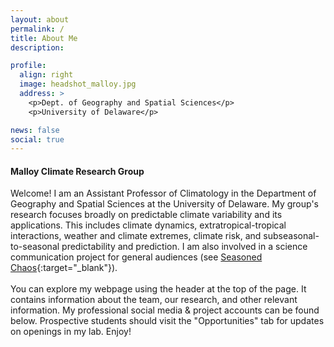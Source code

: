 ```yaml
---
layout: about
permalink: /
title: About Me
description: 

profile:
  align: right
  image: headshot_malloy.jpg
  address: >
    <p>Dept. of Geography and Spatial Sciences</p>
    <p>University of Delaware</p>

news: false
social: true
---
```


#### Malloy Climate Research Group

Welcome! I am an Assistant Professor of Climatology in the Department of Geography and Spatial Sciences at the University of Delaware. My group's research focuses broadly on predictable climate variability and its applications. This includes climate dynamics, extratropical-tropical interactions, weather and climate extremes, climate risk, and subseasonal-to-seasonal predictability and prediction. I am also involved in a science communication project for general audiences (see [Seasoned Chaos](http://seasonedchaos.github.io){:target="\_blank"}).
<br><br>
You can explore my webpage using the header at the top of the page. It contains information about the team, our research, and other relevant information. My professional social media & project accounts can be found below. Prospective students should visit the "Opportunities" tab for updates on openings in my lab. Enjoy!
<div class="img_row">
    <img class="col three left" src="{{ site.baseurl }}/assets/img/sunset.jpg" alt="" title="VA Key sunset with shower"/>
</div>
